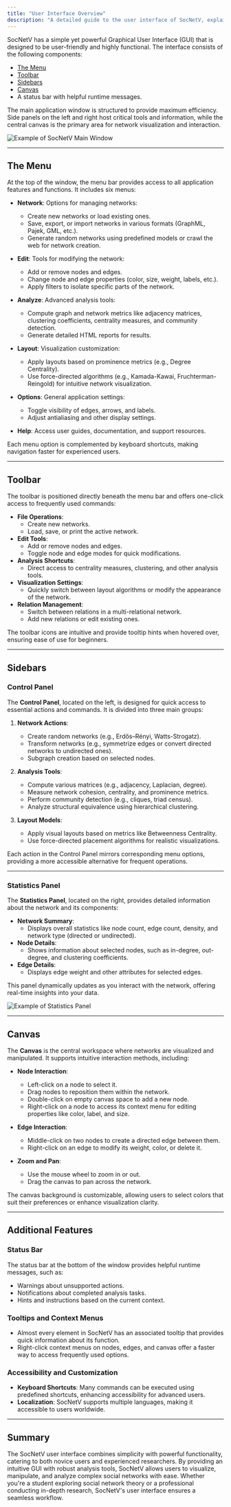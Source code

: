 ```yaml
---
title: "User Interface Overview"
description: "A detailed guide to the user interface of SocNetV, explaining menus, toolbar, panels, and canvas interactions."
---
```


SocNetV has a simple yet powerful Graphical User Interface (GUI) that is designed to be user-friendly and highly functional. The interface consists of the following components:

- [The Menu](#themenu)
- [Toolbar](#toolbar)
- [Sidebars](#sidebars)
- [Canvas](#canvas)
- A status bar with helpful runtime messages.

The main application window is structured to provide maximum efficiency. Side panels on the left and right host critical tools and information, while the central canvas is the primary area for network visualization and interaction.

![Example of SocNetV Main Window](../../../assets/screenshots/25/socnetv-25-131-actors-citation-Degree-Centrality-Radial-Node-size-color-Layout-outDegree-distribution.png)

---

## The Menu

At the top of the window, the menu bar provides access to all application features and functions. It includes six menus:

- **Network**: Options for managing networks:
  - Create new networks or load existing ones.
  - Save, export, or import networks in various formats (GraphML, Pajek, GML, etc.).
  - Generate random networks using predefined models or crawl the web for network creation.

- **Edit**: Tools for modifying the network:
  - Add or remove nodes and edges.
  - Change node and edge properties (color, size, weight, labels, etc.).
  - Apply filters to isolate specific parts of the network.

- **Analyze**: Advanced analysis tools:
  - Compute graph and network metrics like adjacency matrices, clustering coefficients, centrality measures, and community detection.
  - Generate detailed HTML reports for results.

- **Layout**: Visualization customization:
  - Apply layouts based on prominence metrics (e.g., Degree Centrality).
  - Use force-directed algorithms (e.g., Kamada-Kawai, Fruchterman-Reingold) for intuitive network visualization.

- **Options**: General application settings:
  - Toggle visibility of edges, arrows, and labels.
  - Adjust antialiasing and other display settings.

- **Help**: Access user guides, documentation, and support resources.

Each menu option is complemented by keyboard shortcuts, making navigation faster for experienced users.

---

## Toolbar

The toolbar is positioned directly beneath the menu bar and offers one-click access to frequently used commands:

- **File Operations**:
  - Create new networks.
  - Load, save, or print the active network.
- **Edit Tools**:
  - Add or remove nodes and edges.
  - Toggle node and edge modes for quick modifications.
- **Analysis Shortcuts**:
  - Direct access to centrality measures, clustering, and other analysis tools.
- **Visualization Settings**:
  - Quickly switch between layout algorithms or modify the appearance of the network.
- **Relation Management**:
  - Switch between relations in a multi-relational network.
  - Add new relations or edit existing ones.

The toolbar icons are intuitive and provide tooltip hints when hovered over, ensuring ease of use for beginners.

---

## Sidebars

### Control Panel

The **Control Panel**, located on the left, is designed for quick access to essential actions and commands. It is divided into three main groups:

1. **Network Actions**:
   - Create random networks (e.g., Erdős–Rényi, Watts-Strogatz).
   - Transform networks (e.g., symmetrize edges or convert directed networks to undirected ones).
   - Subgraph creation based on selected nodes.

2. **Analysis Tools**:
   - Compute various matrices (e.g., adjacency, Laplacian, degree).
   - Measure network cohesion, centrality, and prominence metrics.
   - Perform community detection (e.g., cliques, triad census).
   - Analyze structural equivalence using hierarchical clustering.

3. **Layout Models**:
   - Apply visual layouts based on metrics like Betweenness Centrality.
   - Use force-directed placement algorithms for realistic visualizations.

Each action in the Control Panel mirrors corresponding menu options, providing a more accessible alternative for frequent operations.

---

### Statistics Panel

The **Statistics Panel**, located on the right, provides detailed information about the network and its components:

- **Network Summary**:
  - Displays overall statistics like node count, edge count, density, and network type (directed or undirected).
- **Node Details**:
  - Shows information about selected nodes, such as in-degree, out-degree, and clustering coefficients.
- **Edge Details**:
  - Displays edge weight and other attributes for selected edges.

This panel dynamically updates as you interact with the network, offering real-time insights into your data.

![Example of Statistics Panel](../../../assets/screenshots/25/socnetv-25-65-actors-KW-BC-levels.png)

---

## Canvas

The **Canvas** is the central workspace where networks are visualized and manipulated. It supports intuitive interaction methods, including:

- **Node Interaction**:
  - Left-click on a node to select it.
  - Drag nodes to reposition them within the network.
  - Double-click on empty canvas space to add a new node.
  - Right-click on a node to access its context menu for editing properties like color, label, and size.

- **Edge Interaction**:
  - Middle-click on two nodes to create a directed edge between them.
  - Right-click on an edge to modify its weight, color, or delete it.

- **Zoom and Pan**:
  - Use the mouse wheel to zoom in or out.
  - Drag the canvas to pan across the network.

The canvas background is customizable, allowing users to select colors that suit their preferences or enhance visualization clarity.

---

## Additional Features

### Status Bar

The status bar at the bottom of the window provides helpful runtime messages, such as:

- Warnings about unsupported actions.
- Notifications about completed analysis tasks.
- Hints and instructions based on the current context.

### Tooltips and Context Menus

- Almost every element in SocNetV has an associated tooltip that provides quick information about its function.
- Right-click context menus on nodes, edges, and canvas offer a faster way to access frequently used options.

### Accessibility and Customization

- **Keyboard Shortcuts**: Many commands can be executed using predefined shortcuts, enhancing accessibility for advanced users.
- **Localization**: SocNetV supports multiple languages, making it accessible to users worldwide.

---

## Summary

The SocNetV user interface combines simplicity with powerful functionality, catering to both novice users and experienced researchers. By providing an intuitive GUI with robust analysis tools, SocNetV allows users to visualize, manipulate, and analyze complex social networks with ease. Whether you're a student exploring social network theory or a professional conducting in-depth research, SocNetV's user interface ensures a seamless workflow.
